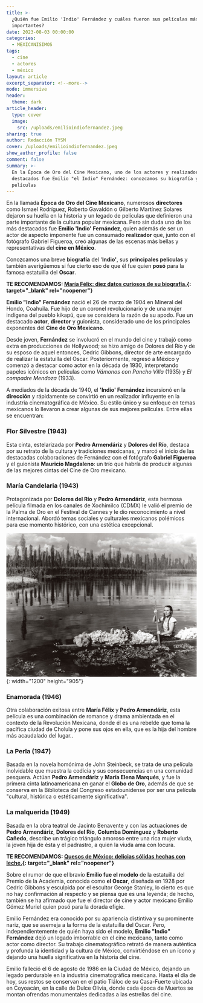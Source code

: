 ```yaml
---
title: >-
  ¿Quién fue Emilio 'Indio' Fernández y cuáles fueron sus películas más
  importantes?
date: 2023-08-03 00:00:00
categories:
  - MEXICANISIMOS
tags:
  - cine
  - actores
  - méxico
layout: article
excerpt_separator: <!--more-->
mode: immersive
header:
  theme: dark
article_header:
  type: cover
  image:
    src: /uploads/emilioindiofernandez.jpeg
sharing: true
author: Redacción TYSM
cover: /uploads/emilioindiofernandez.jpeg
show_author_profile: false
comment: false
summary: >-
  En la Época de Oro del Cine Mexicano, uno de los actores y realizadores más
  destacados fue Emilio "el Indio" Fernández: conozcamos su biografía y
  películas
---
```

En la llamada **Época de Oro del Cine Mexicano**, numerosos **directores** como Ismael Rodríguez, Roberto Gavaldón o Gilberto Martínez Solares dejaron su huella en la historia y un legado de películas que definieron una parte importante de la cultura popular mexicana. Pero sin duda uno de los más destacados fue&nbsp;**Emilio 'Indio' Fernández**, quien además de ser un actor de aspecto imponente fue un consumado **realizador** que, junto con el fotógrafo Gabriel Figueroa, creó algunas de las escenas más bellas y representativas del **cine en México**.

Conozcamos una breve **biografía** del '**Indio'**, sus **principales películas** y también averigüemos si fue cierto eso de que él fue quien **posó** para la famosa estatuilla del **Oscar**.

**TE RECOMENDAMOS: [María Félix: diez datos curiosos de su biografía.](https://blog.tonoysumariachi.com/mexicanisimos/2022/04/21/maria-felix-diez-datos-curiosos-de-su-biografia.html){: target="_blank" rel="noopener"}**

**Emilio "Indio" Fernández** nació el 26 de marzo de 1904 en Mineral del Hondo, Coahuila. Fue hijo de un coronel revolucionario y de una mujer indígena del pueblo kikapú, que se considera la razón de su apodo. Fue un destacado **actor**, **director** y guionista, considerado uno de los principales exponentes del **Cine de Oro Mexicano**.

Desde joven, **Fernández** se involucró en el mundo del cine y trabajó como extra en producciones de Hollywood; se hizo amigo de Dolores del Río y de su esposo de aquel entonces, Cedric Gibbons, director de arte encargado de realizar la estatuilla del Oscar. Posteriormente, regresó a México y comenzó a destacar como actor en la década de 1930, interpretando papeles icónicos en películas como *Vámonos con Pancho Villa* (1935) y *El compadre Mendoza* (1933).

A mediados de la década de 1940, el **'Indio' Fernández** incursionó en la **dirección** y rápidamente se convirtió en un realizador influyente en la industria cinematográfica de México. Su estilo único y su enfoque en temas mexicanos lo llevaron a crear algunas de sus mejores películas. Entre ellas se encuentran:

### Flor Silvestre (1943)

Esta cinta, estelarizada por **Pedro Armendáriz** y **Dolores del Río**, destaca por su retrato de la cultura y tradiciones mexicanas, y marcó el inicio de las destacadas colaboraciones de Fernández con el fotógrafo **Gabriel Figueroa** y el guionista **Mauricio Magdaleno**\: un trío que habría de producir algunas de las mejores cintas del Cine de Oro mexicano.

### María Candelaria (1943)

Protagonizada por **Dolores del Río** y **Pedro Armendáriz**, esta hermosa película filmada en los canales de Xochimilco (CDMX) le valió el premio de la Palma de Oro en el Festival de Cannes y le dio reconocimiento a nivel internacional. Abordó temas sociales y culturales mexicanos polémicos para ese momento histórico, con una estética excepcional.

![](/uploads/dolores-macandelaria.jpeg){: width="1200" height="905"}

### Enamorada (1946)

Otra colaboración exitosa entre **María Félix** y **Pedro Armendáriz**, esta película es una combinación de romance y drama ambientada en el contexto de la Revolución Mexicana, donde él es una rebelde que toma la pacífica ciudad de Cholula y pone sus ojos en ella, que es la hija del hombre más acaudalado del lugar..

### La Perla (1947)

Basada en la novela homónima de John Steinbeck, se trata de una película inolvidable que muestra la codicia y sus consecuencias en una comunidad pesquera. Actúan **Pedro Armendáriz** y **María Elena Marqués**, y fue la primera cinta latinoamericana en ganar el **Globo de Oro**, además de que se conserva en la Biblioteca del Congreso estadounidense por ser una película "cultural, histórica o estéticamente significativa".

### La malquerida (1949)

Basada en la obra teatral de Jacinto Benavente y con las actuaciones de **Pedro Armendáriz**, **Dolores del Río**, **Columba Domínguez** y **Roberto Cañedo**, describe un trágico triángulo amoroso entre una rica mujer viuda, la joven hija de ésta y el padrastro, a quien la viuda ama con locura.&nbsp;

**TE RECOMENDAMOS: [Quesos de México: delicias sólidas hechas con leche.](https://blog.tonoysumariachi.com/gastronomia/2022/09/09/quesos-de-mexico-delicias-solidas-hechas-con-leche.html){: target="_blank" rel="noopener"}**

Sobre el rumor de que el bravío **Emilio fue el modelo** de la estatuilla del Premio de la Academia, conocida como **el Oscar**, diseñada en 1928 por Cedric Gibbons y esculpida por el escultor George Stanley, lo cierto es que no hay confirmación al respecto y se piensa que es una leyenda; de hecho, también se ha afirmado que fue el director de cine y actor mexicano Emilio Gómez Muriel quien posó para la dorada efigie.

Emilio Fernández era conocido por su apariencia distintiva y su prominente nariz, que se asemeja a la forma de la estatuilla del Oscar. Pero, independientemente de quién haya sido el modelo,&nbsp;**Emilio "Indio" Fernández** dejó un legado imborrable en el cine mexicano, tanto como actor como director. Su trabajo cinematográfico retrató de manera auténtica y profunda la identidad y la cultura de México, convirtiéndose en un ícono y dejando una huella significativa en la historia del cine.

Emilio falleció el 6 de agosto de 1986 en la Ciudad de México, dejando un legado perdurable en la industria cinematográfica mexicana. Hasta el día de hoy, sus restos se conservan en el patio Tláloc de su Casa-Fuerte ubicada en Coyoacán, en la calle de Dulce Olivia, donde cada época de Muertos se montan ofrendas monumentales dedicadas a las estrellas del cine.&nbsp;